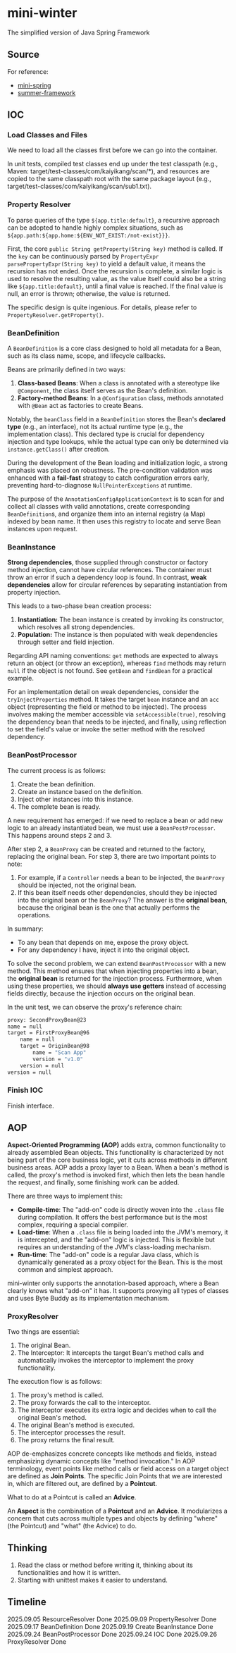 # mini-winter

The simplified version of Java Spring Framework

## Source

For reference:

- [mini-spring](https://github.com/DerekYRC/mini-spring)
- [summer-framework](https://liaoxuefeng.com/books/summerframework/introduction/index.html)

## IOC

### Load Classes and Files

We need to load all the classes first before we can go into the container.

In unit tests, compiled test classes end up under the test classpath (e.g., Maven: target/test-classes/com/kaiyikang/scan/\*), and resources are copied to the same classpath root with the same package layout (e.g., target/test-classes/com/kaiyikang/scan/sub1.txt).

### Property Resolver

To parse queries of the type `${app.title:default}`, a recursive approach can be adopted to handle highly complex situations, such as `${app.path:${app.home:${ENV_NOT_EXIST:/not-exist}}}`.

First, the core `public String getProperty(String key)` method is called. If the `key` can be continuously parsed by `PropertyExpr parsePropertyExpr(String key)` to yield a default value, it means the recursion has not ended. Once the recursion is complete, a similar logic is used to resolve the resulting value, as the value itself could also be a string like `${app.title:default}`, until a final value is reached. If the final value is null, an error is thrown; otherwise, the value is returned.

The specific design is quite ingenious. For details, please refer to `PropertyResolver.getProperty()`.

### BeanDefinition

A `BeanDefinition` is a core class designed to hold all metadata for a Bean, such as its class name, scope, and lifecycle callbacks.

Beans are primarily defined in two ways:

1.  **Class-based Beans**: When a class is annotated with a stereotype like `@Component`, the class itself serves as the Bean's definition.
2.  **Factory-method Beans**: In a `@Configuration` class, methods annotated with `@Bean` act as factories to create Beans.

Notably, the `beanClass` field in a `BeanDefinition` stores the Bean's **declared type** (e.g., an interface), not its actual runtime type (e.g., the implementation class). This declared type is crucial for dependency injection and type lookups, while the actual type can only be determined via `instance.getClass()` after creation.

During the development of the Bean loading and initialization logic, a strong emphasis was placed on robustness. The pre-condition validation was enhanced with a **fail-fast** strategy to catch configuration errors early, preventing hard-to-diagnose `NullPointerExceptions` at runtime.

The purpose of the `AnnotationConfigApplicationContext` is to scan for and collect all classes with valid annotations, create corresponding `BeanDefinition`s, and organize them into an internal registry (a Map) indexed by bean name. It then uses this registry to locate and serve Bean instances upon request.

### BeanInstance

**Strong dependencies**, those supplied through constructor or factory method injection, cannot have circular references. The container must throw an error if such a dependency loop is found. In contrast, **weak dependencies** allow for circular references by separating instantiation from property injection.

This leads to a two-phase bean creation process:

1.  **Instantiation:** The bean instance is created by invoking its constructor, which resolves all strong dependencies.
2.  **Population:** The instance is then populated with weak dependencies through setter and field injection.

Regarding API naming conventions: `get` methods are expected to always return an object (or throw an exception), whereas `find` methods may return `null` if the object is not found. See `getBean` and `findBean` for a practical example.

For an implementation detail on weak dependencies, consider the `tryInjectProperties` method. It takes the target `bean` instance and an `acc` object (representing the field or method to be injected). The process involves making the member accessible via `setAccessible(true)`, resolving the dependency bean that needs to be injected, and finally, using reflection to set the field's value or invoke the setter method with the resolved dependency.

### BeanPostProcessor

The current process is as follows:

1.  Create the bean definition.
2.  Create an instance based on the definition.
3.  Inject other instances into this instance.
4.  The complete bean is ready.

A new requirement has emerged: if we need to replace a bean or add new logic to an already instantiated bean, we must use a `BeanPostProcessor`. This happens around steps 2 and 3.

After step 2, a `BeanProxy` can be created and returned to the factory, replacing the original bean. For step 3, there are two important points to note:

1.  For example, if a `Controller` needs a bean to be injected, the `BeanProxy` should be injected, not the original bean.
2.  If this bean itself needs other dependencies, should they be injected into the original bean or the `BeanProxy`? The answer is the **original bean**, because the original bean is the one that actually performs the operations.

In summary:

- To any bean that depends on me, expose the proxy object.
- For any dependency I have, inject it into the original object.

To solve the second problem, we can extend `BeanPostProcessor` with a new method. This method ensures that when injecting properties into a bean, the **original bean** is returned for the injection process. Furthermore, when using these properties, we should **always use getters** instead of accessing fields directly, because the injection occurs on the original bean.

In the unit test, we can observe the proxy's reference chain:

```bash
proxy: SecondProxyBean@23
name = null
target = FirstProxyBean@96
    name = null
    target = OriginBean@98
        name = "Scan App"
        version = "v1.0"
    version = null
version = null
```

### Finish IOC

Finish interface.

## AOP

**Aspect-Oriented Programming (AOP)** adds extra, common functionality to already assembled Bean objects. This functionality is characterized by not being part of the core business logic, yet it cuts across methods in different business areas. AOP adds a proxy layer to a Bean. When a bean's method is called, the proxy's method is invoked first, which then lets the bean handle the request, and finally, some finishing work can be added.

There are three ways to implement this:

- **Compile-time**: The "add-on" code is directly woven into the `.class` file during compilation. It offers the best performance but is the most complex, requiring a special compiler.
- **Load-time**: When a `.class` file is being loaded into the JVM's memory, it is intercepted, and the "add-on" logic is injected. This is flexible but requires an understanding of the JVM's class-loading mechanism.
- **Run-time**: The "add-on" code is a regular Java class, which is dynamically generated as a proxy object for the Bean. This is the most common and simplest approach.

mini-winter only supports the annotation-based approach, where a Bean clearly knows what "add-on" it has. It supports proxying all types of classes and uses Byte Buddy as its implementation mechanism.

### ProxyResolver

Two things are essential:

1.  The original Bean.
2.  The Interceptor: It intercepts the target Bean's method calls and automatically invokes the interceptor to implement the proxy functionality.

The execution flow is as follows:

1.  The proxy's method is called.
2.  The proxy forwards the call to the interceptor.
3.  The interceptor executes its extra logic and decides when to call the original Bean's method.
4.  The original Bean's method is executed.
5.  The interceptor processes the result.
6.  The proxy returns the final result.

AOP de-emphasizes concrete concepts like methods and fields, instead emphasizing dynamic concepts like "method invocation." In AOP terminology, event points like method calls or field access on a target object are defined as **Join Points**. The specific Join Points that we are interested in, which are filtered out, are defined by a **Pointcut**.

What to do at a Pointcut is called an **Advice**.

An **Aspect** is the combination of a **Pointcut** and an **Advice**. It modularizes a concern that cuts across multiple types and objects by defining "where" (the Pointcut) and "what" (the Advice) to do.

## Thinking

1. Read the class or method before writing it, thinking about its functionalities and how it is written.
2. Starting with unittest makes it easier to understand.

## Timeline

2025.09.05 ResourceResolver Done
2025.09.09 PropertyResolver Done
2025.09.17 BeanDefinition Done
2025.09.19 Create BeanInstance Done
2025.09.24 BeanPostProcessor Done
2025.09.24 IOC Done
2025.09.26 ProxyResolver Done
